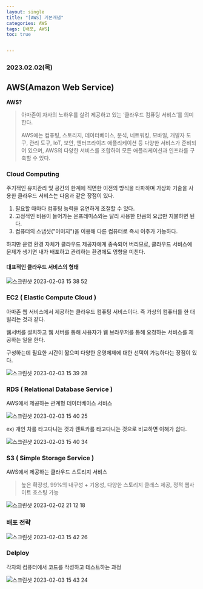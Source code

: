 ```yaml
---
layout: single
title: "[AWS] 기본개념"
categories: AWS
tags: [배포, AWS]
toc: true


---
```


###  2023.02.02(목)

## AWS(Amazon Web Service)     

**AWS?**

> 아마존이 자사의 노하우를 살려 제공하고 있는 ‘클라우드 컴퓨팅 서비스’를 의미한다. 
>
> AWS에는 컴퓨팅, 스토리지, 데이터베이스, 분석, 네트워킹, 모바일, 개발자 도구, 관리 도구, IoT, 보안, 엔터프라이즈 애플리케이션 등 다양한 서비스가 준비되어 있으며, AWS의 다양한 서비스를 조합하여 모든 애플리케이션과 인프라를 구축할 수 있다. 

### Cloud Computing

주기적인 유지관리 및 공간의 한계에 직면한 이전의 방식을 타파하며 가상화 기술을 사용한 클라우드 서비스는 다음과 같은 장점이 있다.   

1. 필요할 때마다 컴퓨팅 능력을 유연하게 조절할 수 있다. 
2. 고정적인 비용이 들어가는 온프레미스와는 달리 사용한 만큼의 요금만 지불하면 된다. 
3. 컴퓨터의 스냅샷("이미지")을 이용해 다른 컴퓨터로 즉시 이주가 가능하다. 

하지만 운영 환경 자체가 클라우드 제공자에게 종속되어 버리므로, 클라우드 서비스에 문제가 생기면 내가 배포하고 관리하는 환경에도 영향을 미친다.

#### 대표적인 클라우드 서비스의 형태 

![스크린샷 2023-02-03 15 38 52](https://user-images.githubusercontent.com/104547038/216529811-57e2b13e-9a1b-41fd-bc07-89815bdfe814.png)



### EC2 ( Elastic Compute Cloud )

아마존 웹 서비스에서 제공하는 클라우드 컴퓨팅 서비스이다.  즉 가상의 컴퓨터를 한 대 빌리는 것과 같다. 

웹서버를 설치하고 웹 서버를 통해 사용자가 웹 브라우저를 통해 요청하는 서비스를 제공하는 일을 한다. 

구성하는데 필요한 시간이 짧으며 다양한 운영체제에 대한 선택이 가능하다는 장점이 있다. 

![스크린샷 2023-02-03 15 39 28](https://user-images.githubusercontent.com/104547038/216529880-dc95e117-dcf6-4c43-a39c-d1e1bbd94d4a.png)

### RDS ( Relational Database Service )

AWS에서 제공하는 관계형 데이터베이스 서비스 

![스크린샷 2023-02-03 15 40 25](https://user-images.githubusercontent.com/104547038/216530042-b5e7a90c-ca9b-48d5-a560-c01849d22ea4.png)

ex) 개인 차를 타고다니는 것과 렌트카를 타고다니는 것으로 비교하면 이해가 쉽다. 

![스크린샷 2023-02-03 15 40 34](https://user-images.githubusercontent.com/104547038/216530067-9b920592-6571-4ae0-93da-7dc588c0c12d.png)

### S3 ( Simple Storage Service )

AWS에서 제공하는 클라우드 스토리지 서비스 

> 높은 확장성, 99%의 내구성 + 기용성, 다양한 스토리지 클래스 제공, 정적 웹사이트 호스팅 가능 

![스크린샷 2023-02-02 21 12 18](https://user-images.githubusercontent.com/104547038/216530175-48c92338-f4f7-49f5-be9f-8cc3581fad33.png)



### 배포 전략

![스크린샷 2023-02-03 15 42 26](https://user-images.githubusercontent.com/104547038/216530354-6d0095b0-fae8-4311-b02b-9a0bf91ea8c2.png)

### Delploy

각자의 컴퓨터에서 코드를 작성하고 테스트하는 과정 

![스크린샷 2023-02-03 15 43 24](https://user-images.githubusercontent.com/104547038/216530529-b7cd362b-70c4-4057-9237-72adccfc3fd9.png)